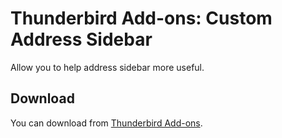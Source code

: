 # Thunderbird Add-ons: Custom Address Sidebar
Allow you to help address sidebar more useful.

## Download
You can download from [Thunderbird Add-ons](https://addons.mozilla.org/ja/thunderbird/addon/custom-address-sidebar/).
